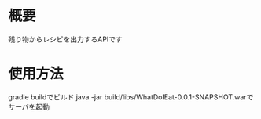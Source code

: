 # 概要
残り物からレシピを出力するAPIです

# 使用方法
gradle buildでビルド
java -jar build/libs/WhatDoIEat-0.0.1-SNAPSHOT.warでサーバを起動

